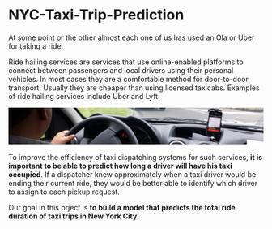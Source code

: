 # NYC-Taxi-Trip-Prediction

At some point or the other almost each one of us has used an Ola or Uber for taking a ride. 

Ride hailing services are services that use online-enabled platforms to connect between passengers and local drivers using their personal vehicles. In most cases they are a comfortable method for door-to-door transport. Usually they are cheaper than using licensed taxicabs. Examples of ride hailing services include Uber and Lyft.

<img src="2560px-Ride_hailing_services_Wikivoyage_banner.jpg">

To improve the efficiency of taxi dispatching systems for such services, <b>it is important to be able to predict how long a driver will have his taxi occupied</b>. If a dispatcher knew approximately when a taxi driver would be ending their current ride, they would be better able to identify which driver to assign to each pickup request.

Our goal in this prject is <b>to build a model that predicts the total ride duration of taxi trips in New York City</b>.
